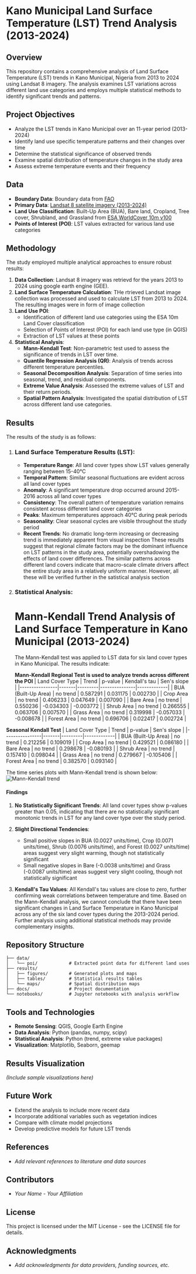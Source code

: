 # Kano Municipal Land Surface Temperature (LST) Trend Analysis (2013-2024)

## Overview
This repository contains a comprehensive analysis of Land Surface Temperature (LST) trends in Kano Municipal, Nigeria from 2013 to 2024 using Landsat 8 imagery. The analysis examines LST variations across different land use categories and employs multiple statistical methods to identify significant trends and patterns.

## Project Objectives
- Analyze the LST trends in Kano Municipal over an 11-year period (2013-2024)
- Identify land use specific temperature patterns and their changes over time
- Determine the statistical significance of observed trends
- Examine spatial distribution of temperature changes in the study area
- Assess extreme temperature events and their frequency

## Data
- **Boundary Data**: Boundary data from [FAO](https://developers.google.com/earth-engine/datasets/catalog/FAO_GAUL_SIMPLIFIED_500m_2015_level2)
- **Primary Data**: [Landsat 8 satellite imagery (2013-2024)](https://developers.google.com/earth-engine/datasets/catalog/LANDSAT_LC08_C02_T1_TOA) 
- **Land Use Classification**: Built-Up Area (BUA), Bare land, Cropland, Tree cover, Shrubland, and Grassland from [ESA WorldCover 10m v100](https://developers.google.com/earth-engine/datasets/catalog/ESA_WorldCover_v100)
- **Points of Interest (POI)**: LST values extracted for various land use categories

## Methodology
The study employed multiple analytical approaches to ensure robust results:
1. **Data Collection**: Landsat 8 imagery was retrievd for the years 2013 to 2024 using google earth engine (GEE).
2. **Land Surface Temperature Calculation**: THe rtrieved Landsat image collection was processed and used to calculate LST from 2013 to 2024. The resulting images were in form of image collection
3. **Land Use POI**:
   - Identification of different land use categories using the ESA 10m Land Cover classification
   - Selection of Points of Interest (POI) for each land use type (in QGIS)
   - Extraction of LST values at these points
4. **Statistical Analysis**:
   - **Mann-Kendall Test**: Non-parametric test used to assess the significance of trends in LST over time.
   - **Quantile Regression Analysis (QR)**: Analysis of trends across different temperature percentiles.
   - **Seasonal Decomposition Analysis**: Separation of time series into seasonal, trend, and residual components.
   - **Extreme Value Analysis**: Assessed the extreme values of LST and their return periods.
   - **Spatial Pattern Analysis**: Investigated the spatial distribution of LST across different land use categories.
     
## Results
The results of the study is as follows:
1. ### Land Surface Temperature Results (LST):
   - **Temperature Range**: All land cover types show LST values generally ranging between 15-40°C
   - **Temporal Pattern**: Similar seasonal fluctuations are evident across all land cover types
   - **Anomaly**: A significant temperature drop occurred around 2015-2016 across all land cover types
   - **Consistency**: The overall pattern of temperature variation remains consistent across different land cover categories
   - **Peaks**: Maximum temperatures approach 40°C during peak periods
   - **Seasonality**: Clear seasonal cycles are visible throughout the study period
   - **Recent Trends**: No dramatic long-term increasing or decreasing trend is immediately apparent from visual inspection
These results suggest that regional climate factors may be the dominant influence on LST patterns in the study area, potentially overshadowing the effects of land cover differences. The similar patterns across different land covers indicate that macro-scale climate drivers affect the entire study area in a relatively uniform manner. However, all these will be verified further in the satistical analysis section
2. ### Statistical Analysis:
     # Mann-Kendall Trend Analysis of Land Surface Temperature in Kano Municipal (2013-2024)
   The Mann-Kendall test was applied to LST data for six land cover types in Kano Municipal. The results indicate:
   
     **Mann-Kendall Regional Test is used to analyze trends across different the POI**
| Land Cover Type | Trend | p-value | Kendall's tau | Sen's slope |
|----------------|-------|---------|---------------|-------------|
| BUA (Built-Up Area) | no trend | 0.587291 | 0.031175 | 0.002730 |
| Crop Area | no trend | 0.406233 | 0.047649 | 0.007090 |
| Bare Area | no trend | 0.550236 | -0.034303 | -0.003772 |
| Shrub Area | no trend | 0.266555 | 0.063706 | 0.007570 |
| Grass Area | no trend | 0.319998 | -0.057033 | -0.008678 |
| Forest Area | no trend | 0.696706 | 0.022417 | 0.002724 |

  **Seasonal Kendall Test**
| Land Cover Type | Trend | p-value | Sen's slope |
|----------------|-------|---------|-------------|
| BUA (Built-Up Area) | no trend | 0.212256 | 0.109019 |
| Crop Area | no trend | 0.429521 | 0.086180 |
| Bare Area | no trend | 0.298678 | -0.080193 |
| Shrub Area | no trend | 0.157410 | 0.098044 |
| Grass Area | no trend | 0.279667 | -0.105406 |
| Forest Area | no trend | 0.382570 | 0.093140 |

The time series plots with Mann-Kendall trend is shown below:
![Mann-Kendall trend](https://github.com/user-attachments/assets/9ff3cbac-e260-4603-bb10-0bf41201d6e4)
#### Findings
1. **No Statistically Significant Trends**: All land cover types show p-values greater than 0.05, indicating that there are no statistically significant monotonic trends in LST for any land cover type over the study period.

2. **Slight Directional Tendencies**:
   - Small positive slopes in BUA (0.0027 units/time), Crop (0.0071 units/time), Shrub (0.0076 units/time), and Forest (0.0027 units/time) areas suggest very slight warming, though not statistically significant
   - Small negative slopes in Bare (-0.0038 units/time) and Grass (-0.0087 units/time) areas suggest very slight cooling, though not statistically significant

3. **Kendall's Tau Values**: All Kendall's tau values are close to zero, further confirming weak correlations between temperature and time.
Based on the Mann-Kendall analysis, we cannot conclude that there have been significant changes in Land Surface Temperature in Kano Municipal across any of the six land cover types during the 2013-2024 period. Further analysis using additional statistical methods may provide complementary insights.

## Repository Structure
```
├── data/
│   └── poi/            # Extracted point data for different land uses
├── results/
│   ├── figures/        # Generated plots and maps
│   ├── tables/         # Statistical results tables
│   └── maps/           # Spatial distribution maps
├── docs/               # Project documentation
└── notebooks/          # Jupyter notebooks with analysis workflow
```

## Tools and Technologies
- **Remote Sensing**: QGIS, Google Earth Engine
- **Data Analysis**: Python (pandas, numpy, scipy)
- **Statistical Analysis**: Python (trend, extreme value packages)
- **Visualization**: Matplotlib, Seaborn, geemap

## Results Visualization
*(Include sample visualizations here)*

## Future Work
- Extend the analysis to include more recent data
- Incorporate additional variables such as vegetation indices
- Compare with climate model projections
- Develop predictive models for future LST trends

## References
- *Add relevant references to literature and data sources*

## Contributors
- *Your Name* - *Your Affiliation*

## License
This project is licensed under the MIT License - see the LICENSE file for details.

## Acknowledgments
- *Add acknowledgments for data providers, funding sources, etc.*
